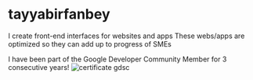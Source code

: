 # tayyabirfanbey
I create front-end interfaces for websites and apps
These webs/apps are optimized so they can add up to progress of SMEs

I have been part of the Google Developer Community Member for 3 consecutive years!
![certificate gdsc](https://github.com/tayyabirfanbey/tayyabirfanbey/assets/71029383/3f082d85-4246-4806-a782-e95dd7cc9664)
